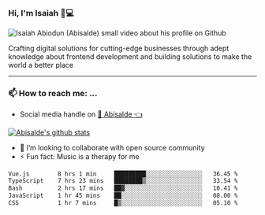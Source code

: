 ### Hi, I'm Isaiah 🌻💻

<img src="https://res.cloudinary.com/abisalde/image/upload/c_scale,h_311,w_816/v1616039512/Abisalde_github.gif" alt="Isaiah Abiodun (Abisalde) small video about his profile on Github">

Crafting digital solutions for cutting-edge businesses through adept knowledge about frontend development and building solutions to make the world a better place
<hr>

### 📫 How to reach me: ...
- Social media handle on <a href="https://twitter.com/abisalde">🔔  Abisalde   👈</a>


[![Abisalde's github stats](https://github-readme-stats.vercel.app/api?username=abisalde)](https://github.com/abisalde/github-readme-stats)

- 👯 I’m looking to collaborate with open source community
- ⚡ Fun fact: Music is a therapy for me


<!--
**abisalde/Abisalde** is a ✨ _special_ ✨ repository because its `README.md` (this file) appears on your GitHub profile.

Here are some ideas to get you started:


- 👯 I’m looking to collaborate with open source community
- 🤔 I’m looking for help with ...
- 💬 Ask me about ...
- 📫 How to reach me: ...
- 😄 Pronouns: ...
- ⚡ Fun fact: ...
-->

<!--START_SECTION:waka-->

```txt
Vue.js        8 hrs 1 min     █████████░░░░░░░░░░░░░░░░   36.45 %
TypeScript    7 hrs 23 mins   ████████▒░░░░░░░░░░░░░░░░   33.54 %
Bash          2 hrs 17 mins   ██▓░░░░░░░░░░░░░░░░░░░░░░   10.41 %
JavaScript    1 hr 45 mins    ██░░░░░░░░░░░░░░░░░░░░░░░   08.00 %
CSS           1 hr 7 mins     █▒░░░░░░░░░░░░░░░░░░░░░░░   05.10 %
```

<!--END_SECTION:waka-->


